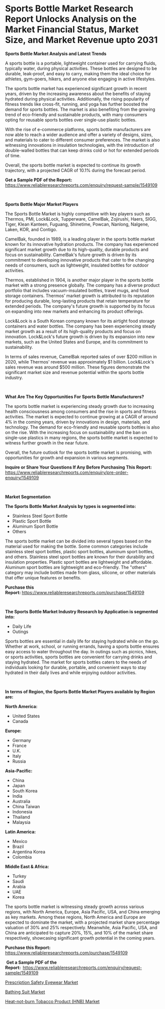 <p><h1>Sports Bottle Market Research Report Unlocks Analysis on the Market Financial Status, Market Size, and Market Revenue upto 2031</h1></p><p><strong>Sports Bottle Market Analysis and Latest Trends</strong></p>
<p><p>A sports bottle is a portable, lightweight container used for carrying fluids, typically water, during physical activities. These bottles are designed to be durable, leak-proof, and easy to carry, making them the ideal choice for athletes, gym-goers, hikers, and anyone else engaging in active lifestyles.</p><p>The sports bottle market has experienced significant growth in recent years, driven by the increasing awareness about the benefits of staying hydrated during physical activities. Additionally, the rising popularity of fitness trends like cross-fit, running, and yoga has further boosted the demand for sports bottles. The market is also benefiting from the growing trend of eco-friendly and sustainable products, with many consumers opting for reusable sports bottles over single-use plastic bottles.</p><p>With the rise of e-commerce platforms, sports bottle manufacturers are now able to reach a wider audience and offer a variety of designs, sizes, and materials to cater to different consumer preferences. The market is also witnessing innovations in insulation technologies, with the introduction of double-walled bottles that can keep drinks cold or hot for extended periods of time.</p><p>Overall, the sports bottle market is expected to continue its growth trajectory, with a projected CAGR of 10.1% during the forecast period.</p></p>
<p><strong>Get a Sample PDF of the Report:&nbsp;</strong> <a href="https://www.reliableresearchreports.com/enquiry/request-sample/1549109">https://www.reliableresearchreports.com/enquiry/request-sample/1549109</a></p>
<p>&nbsp;</p>
<p><strong>Sports Bottle Major Market Players</strong></p>
<p><p>The Sports Bottle Market is highly competitive with key players such as Thermos, PMI, Lock&Lock, Tupperware, CamelBak, Zojirushi, Haers, SIGG, Tiger, Klean Kanteen, Fuguang, Shinetime, Powcan, Nanlong, Nalgene, Laken, KOR, and Contigo.</p><p>CamelBak, founded in 1989, is a leading player in the sports bottle market known for its innovative hydration products. The company has experienced significant market growth due to its high-quality, durable products and focus on sustainability. CamelBak's future growth is driven by its commitment to developing innovative products that cater to the changing needs of consumers, such as lightweight, insulated bottles for outdoor activities.</p><p>Thermos, established in 1904, is another major player in the sports bottle market with a strong presence globally. The company has a diverse product portfolio that includes vacuum-insulated bottles, travel mugs, and food storage containers. Thermos' market growth is attributed to its reputation for producing durable, long-lasting products that retain temperature for extended periods. The company's future growth is supported by its focus on expanding into new markets and enhancing its product offerings.</p><p>Lock&Lock is a South Korean company known for its airtight food storage containers and water bottles. The company has been experiencing steady market growth as a result of its high-quality products and focus on innovation. Lock&Lock's future growth is driven by its expansion into new markets, such as the United States and Europe, and its commitment to sustainability.</p><p>In terms of sales revenue, CamelBak reported sales of over $200 million in 2020, while Thermos' revenue was approximately $1 billion. Lock&Lock's sales revenue was around $500 million. These figures demonstrate the significant market size and revenue potential within the sports bottle industry.</p></p>
<p>&nbsp;</p>
<p><strong>What Are The Key Opportunities For Sports Bottle Manufacturers?</strong></p>
<p><p>The sports bottle market is experiencing steady growth due to increasing health consciousness among consumers and the rise in sports and fitness activities. The market is expected to continue growing at a CAGR of around 4% in the coming years, driven by innovations in design, materials, and technology. The demand for eco-friendly and reusable sports bottles is also on the rise. With the increasing focus on sustainability and the ban on single-use plastics in many regions, the sports bottle market is expected to witness further growth in the near future. </p><p>Overall, the future outlook for the sports bottle market is promising, with opportunities for growth and expansion in various segments.</p></p>
<p><strong>Inquire or Share Your Questions If Any Before Purchasing This Report:</strong> <a href="https://www.reliableresearchreports.com/enquiry/pre-order-enquiry/1549109">https://www.reliableresearchreports.com/enquiry/pre-order-enquiry/1549109</a></p>
<p>&nbsp;</p>
<p><strong>Market Segmentation</strong></p>
<p><strong>The Sports Bottle Market Analysis by types is segmented into:</strong></p>
<p><ul><li>Stainless Steel Sport Bottle</li><li>Plastic Sport Bottle</li><li>Aluminum Sport Bottle</li><li>Others</li></ul></p>
<p><p>The sports bottle market can be divided into several types based on the material used for making the bottle. Some common categories include stainless steel sport bottles, plastic sport bottles, aluminum sport bottles, and others. Stainless steel sport bottles are known for their durability and insulation properties. Plastic sport bottles are lightweight and affordable. Aluminum sport bottles are lightweight and eco-friendly. The "others" category may include bottles made from glass, silicone, or other materials that offer unique features or benefits.</p></p>
<p><strong>Purchase this Report:&nbsp;</strong><a href="https://www.reliableresearchreports.com/purchase/1549109">https://www.reliableresearchreports.com/purchase/1549109</a></p>
<p>&nbsp;</p>
<p><strong>The Sports Bottle Market Industry Research by Application is segmented into:</strong></p>
<p><ul><li>Daily Life</li><li>Outings</li></ul></p>
<p><p>Sports bottles are essential in daily life for staying hydrated while on the go. Whether at work, school, or running errands, having a sports bottle ensures easy access to water throughout the day. In outings such as picnics, hikes, or sports activities, sports bottles are convenient for carrying drinks and staying hydrated. The market for sports bottles caters to the needs of individuals looking for durable, portable, and convenient ways to stay hydrated in their daily lives and while enjoying outdoor activities.</p></p>
<p>&nbsp;</p>
<p><strong>In terms of Region, the Sports Bottle Market Players available by Region are:</strong></p>
<p>
    <p> <strong> North America: </strong>
        <ul>
            <li>United States</li>
            <li>Canada</li>
        </ul>
        </p> 
    <p> <strong> Europe: </strong>
        <ul>
            <li>Germany</li>
            <li>France</li>
            <li>U.K.</li>
            <li>Italy</li>
            <li>Russia</li>
        </ul>
        </p> 
    <p> <strong> Asia-Pacific: </strong>
        <ul>
            <li>China</li>
            <li>Japan</li>
            <li>South Korea</li>
            <li>India</li>
            <li>Australia</li>
            <li>China Taiwan</li>
            <li>Indonesia</li>
            <li>Thailand</li>
            <li>Malaysia</li>
        </ul>
        </p> 
    <p> <strong> Latin America: </strong>
        <ul>
            <li>Mexico</li>
            <li>Brazil</li>
            <li>Argentina Korea</li>
            <li>Colombia</li>
        </ul>
        </p> 
    <p> <strong> Middle East & Africa: </strong>
        <ul>
            <li>Turkey</li>
            <li>Saudi</li>
            <li>Arabia</li>
            <li>UAE</li>
            <li>Korea</li>
        </ul>
    </p>
    </p>
<p><p>The sports bottle market is witnessing steady growth across various regions, with North America, Europe, Asia Pacific, USA, and China emerging as key markets. Among these regions, North America and Europe are expected to dominate the market, with a projected market share percentage valuation of 30% and 25% respectively. Meanwhile, Asia Pacific, USA, and China are anticipated to capture 20%, 15%, and 10% of the market share respectively, showcasing significant growth potential in the coming years.</p></p>
<p><strong>Purchase this Report: </strong><a href="https://www.reliableresearchreports.com/purchase/1549109">https://www.reliableresearchreports.com/purchase/1549109</a></p>
<p>&nbsp;<strong>Get a Sample PDF of the Report:&nbsp;&nbsp;</strong><a href="https://www.reliableresearchreports.com/enquiry/request-sample/1549109">https://www.reliableresearchreports.com/enquiry/request-sample/1549109</a></p>
<p><strong></strong></p>
<p><p><a href="https://github.com/arionmp/Market-Research-Report-List-2/blob/main/prescription-safety-eyewear-market.md">Prescription Safety Eyewear Market</a></p><p><a href="https://github.com/luckyshygirl/Market-Research-Report-List-3/blob/main/bathing-suit-market.md">Bathing Suit Market</a></p><p><a href="https://github.com/markusgodoy/Market-Research-Report-List-2/blob/main/heat-not-burn-tobacco-product-hnb-market.md">Heat-not-burn Tobacco Product (HNB) Market</a></p></p>